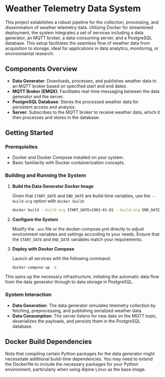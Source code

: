 # Weather Telemetry Data System

This project establishes a robust pipeline for the collection, processing, and dissemination of weather telemetry data. Utilizing Docker for streamlined deployment, the system integrates a set of services including a data generator, an MQTT broker, a data-consuming server, and a PostgreSQL database. This setup facilitates the seamless flow of weather data from acquisition to storage, ideal for applications in data analytics, monitoring, or environmental research.

## Components Overview

- **Data Generator**: Downloads, processes, and publishes weather data to an MQTT broker based on specified start and end dates.
- **MQTT Broker (EMQX)**: Facilitates real-time messaging between the data generator and the server.
- **PostgreSQL Database**: Stores the processed weather data for persistent access and analysis.
- **Server**: Subscribes to the MQTT broker to receive weather data, which it then processes and stores in the database.

## Getting Started

### Prerequisites

- Docker and Docker Compose installed on your system.
- Basic familiarity with Docker containerization concepts.

### Building and Running the System

1. **Build the Data Generator Docker Image**

   Given that `START_DATE` and `END_DATE` are build-time variables, use the `--build-arg` option with `docker build`:

   ```bash
   docker build --build-arg START_DATE=2003-01-01 --build-arg END_DATE=2024-01-01 -t data-generator:latest .
   ```

2. **Configure the System**

   Modify the `.env` file or the docker-compose.yml directly to adjust environment variables and settings according to your needs. Ensure that the `START_DATE` and `END_DATE` variables match your requirements.

3. **Deploy with Docker Compose**

   Launch all services with the following command:

   ```bash
   docker-compose up -d
   ```

This spins up the necessary infrastructure, initiating the automatic data flow from the data generator through to data storage in PostgreSQL.

### System Interaction

- **Data Generation**: The data generator simulates telemetry collection by fetching, preprocessing, and publishing serialized weather data.
- **Data Consumption**: The server listens for new data on the MQTT topic, deserializes the payloads, and persists them in the PostgreSQL database.

## Docker Build Dependencies

Note that compiling certain Python packages for the data generator might necessitate additional build-time dependencies. You may need to extend the Dockerfile to include the necessary packages for your Python environment, particularly when using Alpine Linux as the base image.